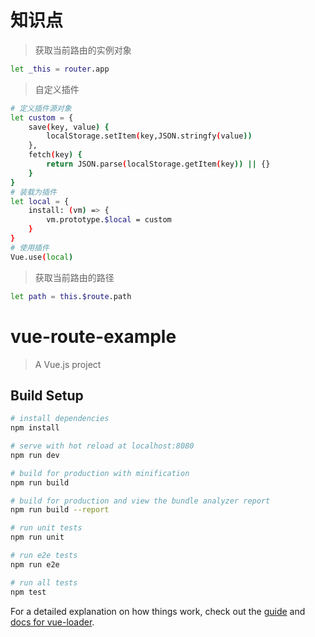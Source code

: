 # 知识点
> 获取当前路由的实例对象
``` bash
let _this = router.app
```
> 自定义插件
``` bash
# 定义插件源对象
let custom = {
    save(key, value) {
        localStorage.setItem(key,JSON.stringfy(value))
    },
    fetch(key) {
        return JSON.parse(localStorage.getItem(key)) || {}
    }
}
# 装载为插件
let local = {
    install: (vm) => {
        vm.prototype.$local = custom
    }
}
# 使用插件
Vue.use(local)
```
> 获取当前路由的路径
``` bash
let path = this.$route.path 
```

# vue-route-example

> A Vue.js project

## Build Setup

``` bash
# install dependencies
npm install

# serve with hot reload at localhost:8080
npm run dev

# build for production with minification
npm run build

# build for production and view the bundle analyzer report
npm run build --report

# run unit tests
npm run unit

# run e2e tests
npm run e2e

# run all tests
npm test
```

For a detailed explanation on how things work, check out the [guide](http://vuejs-templates.github.io/webpack/) and [docs for vue-loader](http://vuejs.github.io/vue-loader).

